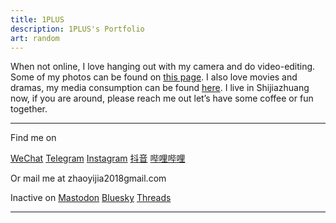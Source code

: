 ```yaml
---
title: 1PLUS
description: 1PLUS's Portfolio
art: random
---
```


<PhotoHelloTokyo1 />

<!--
Working at {NuxtLabs}<br>
Creator of {Vitest} {Slidev} {VueUse} {UnoCSS} {Elk} {Type Challenges}<br>
Core team of {Vue} {Nuxt} {Vite}<br>
Maintaining {Shiki} {Twoslash} {ESLint Stylistic}

Dreaming up cool hack ideas and making them come true is where my passion lies. You can find my [full projects list here](/projects).

I give [talks](/talks) and write [blog posts](/posts) about open source, coding, tutorials, etc.
Occasionally, I also do coding live streams on [YouTube](https://www.youtube.com/anthonyfu7) and [哔哩哔哩](https://space.bilibili.com/668380).
From time to time, I also make some generative-art, interactivity experiments on [100.antfu.me](https://100.antfu.me/).
-->

When not online, I love hanging out with my camera and do video-editing. Some of my photos can be found on [this page](/photos). I also love movies and dramas, my media consumption can be found [here](/media). I live in Shijiazhuang now, if you are around, please reach me out let’s have some coffee or fun together.

<div flex-auto />

---

Find me on

<p flex="~ gap-2 wrap" class="mt--2!">
  <a href="/images/wechat-qrcode-friend.jpg" target="_blank"><span op75 i-ri-wechat-fill /> WeChat</a>
  <a href="https://t.me/morsou" target="_blank"><span op75 i-ri-telegram-2-fill /> Telegram</a>
  <a href="https://www.instagram.com/oplus114" target="_blank"><span op75 i-simple-icons-instagram /> Instagram</a>
  <a href="https://www.douyin.com/user/self?from_tab_name=main" target="_blank"><span op75 i-ri-tiktok-line /> 抖音</a>
  <a href="https://space.bilibili.com/39372592" target="_blank"><span op75 i-simple-icons-bilibili /> 哔哩哔哩</a>
  <!-- <a href="https://x.com/antfuzh" target="_blank"><span op75 i-ri-twitter-x-fill /> 中文推</a> -->
</p>

Or mail me at <span font-mono>zhaoyijia2018<span i-carbon-at/>gmail.com</span>

Inactive on <span flex="~ inline gap-2 wrap"><a href="https://mastodon.social/@1PLUS" target="_blank"><span op75 i-simple-icons-mastodon/> Mastodon</a> <a href="https://bsky.app/profile/1plusm.bsky.social" target="_blank"><span op75 i-ri-bluesky-fill /> Bluesky</a>
<a href="https://www.threads.net/@oplus114" target="_blank"><span op75 i-ri-threads-line /> Threads</a></span>

---

<!--
<SponsorButtons />
-->

